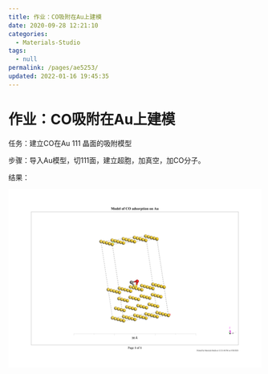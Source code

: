 ```yaml
---
title: 作业：CO吸附在Au上建模
date: 2020-09-28 12:21:10
categories: 
  - Materials-Studio
tags: 
  - null
permalink: /pages/ae5253/
updated: 2022-01-16 19:45:35
---
```


# 作业：CO吸附在Au上建模

任务：建立CO在Au 111 晶面的吸附模型

步骤：导入Au模型，切111面，建立超胞，加真空，加CO分子。

结果：

![Model of CO adsorption on Au](./assets/Model-of-CO-adsorption-on-Au.png)

